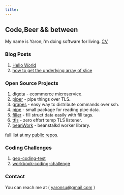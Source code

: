 ```yaml
---
title: 
---
```

## Code,Beer && between

My name is Yaron,i'm doing software for living. [CV](http://goo.gl/uGSnLM)

### Blog Posts

1. [Hello World](https://yaronsumel.github.io/pages/helloworld)
2. [how to get the underlying array of slice](/snippets/how-to-get-the-underlying-array-of-slice)

### Open Source Projects

1. [digota](https://github.com/digota/digota) - ecommerce microservice.
2. [piper](https://github.com/yaronsumel/piper) - pipe things over TLS.
3. [grapes](https://github.com/yaronsumel/grapes) - easy way to distribute commands over ssh.
4. [pipe](https://github.com/yaronsumel/pipe) - small package for reading pipe data.
5. [filler](https://github.com/yaronsumel/filler) - fill struct data easily with fill tags.
6. [ttls](https://github.com/yaronsumel/ttls) - zero effort temp TLS listener.
7. [beanWork](https://github.com/yaronsumel/beanWork) - beanstalkd worker library.

full list at  my [public repos](https://github.com/yaronsumel?tab=repositories).

### Coding Challenges

1. [geo-coding-test](https://github.com/yaronsumel/geo-coding-test)
2. [workbook-coding-challenge](https://github.com/yaronsumel/workbook-coding-challenge)

### Contact

You can reach me at ( yaronsu@gmail.com )

